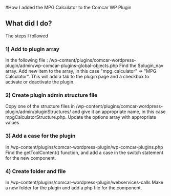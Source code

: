 #How I added the MPG Calculator to the Comcar WP Plugin

## What did I do?

The steps I followed

### 1) Add to plugin array

In the following file : /wp-content/plugins/comcar-wordpress-plugin/admin/wp-comcar-plugins-global-objects.php
Find the $plugin_nav array.
Add new item to the array, in this case "mpg_calculator" => "MPG Calculator".
This will add a tab to the plugin page and a checkbox to activate or deactivate the plugin.

### 2) Create plugin admin structure file

Copy one of the structure files in /wp-content/plugins/comcar-wordpress-plugin/admin/pluginStructures/
and give it an appropriate name, in this case mpgCalculatorStructure.php.
Update the options array with appropriate values

### 3) Add a case for the plugin

In /wp-content/plugins/comcar-wordpress-plugin/wp-comcar-plugins.php
Find the getToolContent() function, and add a case in the switch statement
for the new component.

### 4) Create folder and file

In /wp-content/plugins/comcar-wordpress-plugin/webservices-calls
Make a new folder for the plugin and add a php file for the component.

